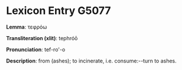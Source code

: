 # Lexicon Entry G5077

**Lemma**: τεφρόω

**Transliteration (xlit)**: tephróō

**Pronunciation**: tef-ro'-o

**Description**:
from  (ashes); to incinerate, i.e. consume:--turn to ashes.
